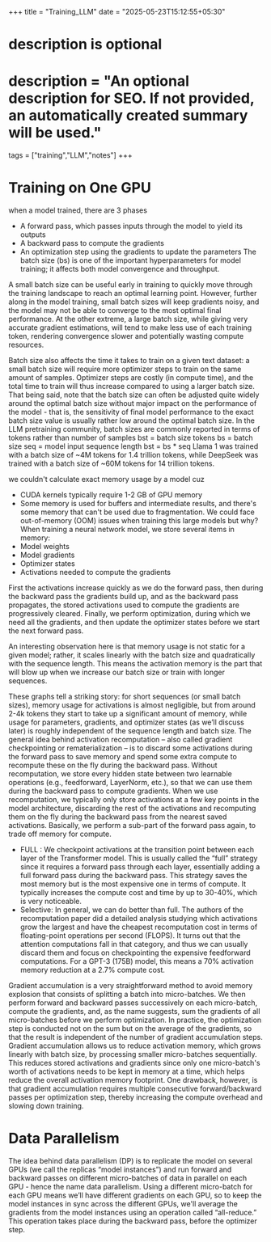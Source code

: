 +++
title = "Training_LLM"
date = "2025-05-23T15:12:55+05:30"

# description is optional
#
# description = "An optional description for SEO. If not provided, an automatically created summary will be used."

tags = ["training","LLM","notes"]
+++

# Training on One GPU

when a model trained, there are 3 phases
- A forward pass, which passes inputs through the model to yield its outputs
- A backward pass to compute the gradients
- An optimization step using the gradients to update the parameters
The batch size (bs) is one of the important hyperparameters for model training; it affects both model convergence and throughput.

A small batch size can be useful early in training to quickly move through the training landscape to reach an optimal learning point. However, further along in the model training, small batch sizes will keep gradients noisy, and the model may not be able to converge to the most optimal final performance. At the other extreme, a large batch size, while giving very accurate gradient estimations, will tend to make less use of each training token, rendering convergence slower and potentially wasting compute resources.

Batch size also affects the time it takes to train on a given text dataset: a small batch size will require more optimizer steps to train on the same amount of samples. Optimizer steps are costly (in compute time), and the total time to train will thus increase compared to using a larger batch size. That being said, note that the batch size can often be adjusted quite widely around the optimal batch size without major impact on the performance of the model - that is, the sensitivity of final model performance to the exact batch size value is usually rather low around the optimal batch size.
In the LLM pretraining community, batch sizes are commonly reported in terms of tokens rather than number of samples
bst = batch size tokens
bs = batch size
seq = model input sequence length
bst = bs * seq
Llama 1 was trained with a batch size of ~4M tokens for 1.4 trillion tokens, while DeepSeek was trained with a batch size of ~60M tokens for 14 trillion tokens.

we couldn't calculate exact memory usage by a model cuz
- CUDA kernels typically require 1-2 GB of GPU memory
- Some memory is used for buffers and intermediate results, and there's some memory that can't be used due to fragmentation.
We could face out-of-memory (OOM) issues when training this large models but why?
When training a neural network model, we store several items in memory:
- Model weights
- Model gradients
- Optimizer states
- Activations needed to compute the gradients

First the activations increase quickly as we do the forward pass, then during the backward pass the gradients build up, and as the backward pass propagates, the stored activations used to compute the gradients are progressively cleared. Finally, we perform optimization, during which we need all the gradients, and then update the optimizer states before we start the next forward pass.

An interesting observation here is that memory usage is not static for a given model; rather, it scales linearly with the batch size and quadratically with the sequence length. This means the activation memory is the part that will blow up when we increase our batch size or train with longer sequences. 

These graphs tell a striking story: for short sequences (or small batch sizes), memory usage for activations is almost negligible, but from around 2-4k tokens they start to take up a significant amount of memory, while usage for parameters, gradients, and optimizer states (as we’ll discuss later) is roughly independent of the sequence length and batch size.
The general idea behind activation recomputation – also called gradient checkpointing or rematerialization – is to discard some activations during the forward pass to save memory and spend some extra compute to recompute these on the fly during the backward pass. Without recomputation, we store every hidden state between two learnable operations (e.g., feedforward, LayerNorm, etc.), so that we can use them during the backward pass to compute gradients. When we use recomputation, we typically only store activations at a few key points in the model architecture, discarding the rest of the activations and recomputing them on the fly during the backward pass from the nearest saved activations. Basically, we perform a sub-part of the forward pass again, to trade off memory for compute. 

- FULL : We checkpoint activations at the transition point between each layer of the Transformer model. This is usually called the “full” strategy since it requires a forward pass through each layer, essentially adding a full forward pass during the backward pass. This strategy saves the most memory but is the most expensive one in terms of compute. It typically increases the compute cost and time by up to 30-40%, which is very noticeable.
- Selective: In general, we can do better than full. The authors of the recomputation paper did a detailed analysis studying which activations grow the largest and have the cheapest recomputation cost in terms of floating-point operations per second (FLOPS). It turns out that the attention computations fall in that category, and thus we can usually discard them and focus on checkpointing the expensive feedforward computations. For a GPT-3 (175B) model, this means a 70% activation memory reduction at a 2.7% compute cost.

Gradient accumulation is a very straightforward method to avoid memory explosion that consists of splitting a batch into micro-batches. We then perform forward and backward passes successively on each micro-batch, compute the gradients, and, as the name suggests, sum the gradients of all micro-batches before we perform optimization. In practice, the optimization step is conducted not on the sum but on the average of the gradients, so that the result is independent of the number of gradient accumulation steps.
Gradient accumulation allows us to reduce activation memory, which grows linearly with batch size, by processing smaller micro-batches sequentially. This reduces stored activations and gradients since only one micro-batch's worth of activations needs to be kept in memory at a time, which helps reduce the overall activation memory footprint.
One drawback, however, is that gradient accumulation requires multiple consecutive forward/backward passes per optimization step, thereby increasing the compute overhead and slowing down training. 

# Data Parallelism
The idea behind data parallelism (DP) is to replicate the model on several GPUs (we call the replicas “model instances”) and run forward and backward passes on different micro-batches of data in parallel on each GPU - hence the name data parallelism. 
Using a different micro-batch for each GPU means we’ll have different gradients on each GPU, so to keep the model instances in sync across the different GPUs, we'll average the gradients from the model instances using an operation called “all-reduce.” This operation takes place during the backward pass, before the optimizer step.
